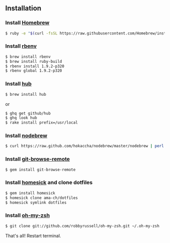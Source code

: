 ## Installation

### Install [Homebrew](http://brew.sh/)

```sh
$ ruby -e "$(curl -fsSL https://raw.githubusercontent.com/Homebrew/install/master/install)"
```

### Install [rbenv](https://github.com/sstephenson/rbenv/)

```sh
$ brew install rbenv
$ brew install ruby-build
$ rbenv install 1.9.2-p320
$ rbenv global 1.9.2-p320
```

### Install [hub](https://hub.github.com/)

```sh
$ brew install hub
```

or

```sh
$ ghq get github/hub
$ ghq look hub
$ rake install prefix=/usr/local
```

### Install [nodebrew](https://github.com/hokaccha/nodebrew)

```sh
$ curl https://raw.github.com/hokaccha/nodebrew/master/nodebrew | perl - setup
```

### Install [git-browse-remote](https://github.com/motemen/git-browse-remote)

```sh
$ gem install git-browse-remote
```

### Install [homesick](https://github.com/technicalpickles/homesick) and clone dotfiles

```sh
$ gem install homesick
$ homesick clone ama-ch/dotfiles
$ homesick symlink dotfiles
```

### Install [oh-my-zsh](https://github.com/robbyrussell/oh-my-zsh)

```sh
$ git clone git://github.com/robbyrussell/oh-my-zsh.git ~/.oh-my-zsh
```

That's all! Restart terminal.
